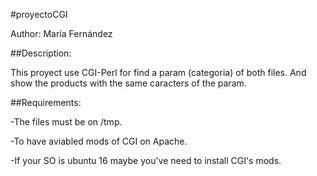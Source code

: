 #proyectoCGI

Author: María Fernández

##Description:

This proyect use CGI-Perl for find a param (categoria) of both files. And show the products with the same caracters of the param. 


##Requirements: 

-The files must be on /tmp.

-To have aviabled mods of CGI on Apache.

-If your SO is ubuntu 16 maybe you've need to install CGI's mods. 

